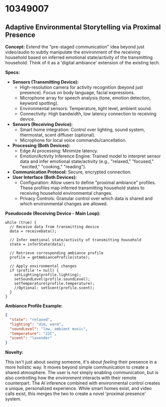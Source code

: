 # 10349007

## Adaptive Environmental Storytelling via Proximal Presence

**Concept:** Extend the "pre-staged communication" idea beyond just video/audio to subtly manipulate the environment of the receiving household based on inferred emotional state/activity of the transmitting household. Think of it as a 'digital ambiance' extension of the existing tech.

**Specs:**

*   **Sensors (Transmitting Device):**
    *   High-resolution camera for activity recognition (beyond just presence). Focus on body language, facial expressions.
    *   Microphone array for speech analysis (tone, emotion detection, keyword spotting).
    *   Environmental sensors: Temperature, light level, ambient sound.
    *   Connectivity: High bandwidth, low latency connection to receiving device.
*   **Sensors (Receiving Device):**
    *   Smart home integration: Control over lighting, sound system, thermostat, scent diffuser (optional).
    *   Microphone for local voice commands/cancellation.
*   **Processing (Both Devices):**
    *   Edge AI processing: Minimize latency.
    *   Emotion/Activity Inference Engine: Trained model to interpret sensor data and infer emotional state/activity (e.g., "relaxed," "focused," "excited," "cooking," "reading").
*   **Communication Protocol:** Secure, encrypted connection.
*   **User Interface (Both Devices):**
    *   Configuration: Allow users to define "proximal ambiance" profiles. These profiles map inferred transmitting household states to receiving household environmental changes.
    *   Privacy Controls: Granular control over which data is shared and which environmental changes are allowed.

**Pseudocode (Receiving Device - Main Loop):**

```
while (true) {
  // Receive data from transmitting device
  data = receiveData();

  // Infer emotional state/activity of transmitting household
  state = inferState(data);

  // Retrieve corresponding ambiance profile
  profile = getAmbianceProfile(state);

  // Apply environmental changes
  if (profile != null) {
    setLighting(profile.lighting);
    setSoundLevel(profile.soundLevel);
    setTemperature(profile.temperature);
    //Optional: setScent(profile.scent);
  }
}
```

**Ambiance Profile Example:**

```json
{
  "state": "relaxed",
  "lighting": "dim, warm",
  "soundLevel": "low, ambient music",
  "temperature": "22C",
  "scent": "lavender"
}
```

**Novelty:**

This isn't just about *seeing* someone, it's about *feeling* their presence in a more holistic way. It moves beyond simple communication to create a shared atmosphere. The user is *not* simply enabling communication, but is also controlling how the *environment* interacts with their remote counterpart. The AI inference combined with environmental control creates a unique, personalized experience. While smart homes exist, and video calls exist, this merges the two to create a novel 'proximal presence' system.